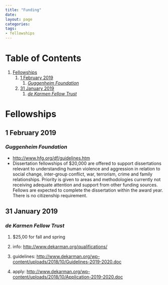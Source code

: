 ```yaml
---
title: "Funding"
date: 
layout: page
categories: 
tags: 
- fellowships
---
```


# Table of Contents

1.  [Fellowships](#org3b0a63b)
    1.  [1 February 2019](#org9e463ba)
        1.  [*Guggenheim Foundation*](#org0ca0889)
    2.  [31 January 2019](#orgc5cdac6)
        1.  [*de Karmen Fellow Trust*](#orgadd700d)


<a id="org3b0a63b"></a>

# Fellowships


<a id="org9e463ba"></a>

## 1 February 2019


<a id="org0ca0889"></a>

### *Guggenheim Foundation*

-   <http://www.hfg.org/df/guidelines.htm>
-   Dissertation fellowships of $20,000 are offered to support dissertations relevant to understanding human violence and aggression in relation to social change, inter-group conflict, war, terrorism, crime and family relationships. Priority is given to areas and methodologies currently not receiving adequate attention and support from other funding sources. Fellows are expected to complete the dissertation within the award year. There is no citizenship requirement.


<a id="orgc5cdac6"></a>

## 31 January 2019


<a id="orgadd700d"></a>

### *de Karmen Fellow Trust*

1.  $25,00 for fall and spring

2.  info: <http://www.dekarman.org/qualifications/>

3.  guidelines: <http://www.dekarman.org/wp-content/uploads/2018/10/Guidelines-2019-2020.doc>

4.  apply: <http://www.dekarman.org/wp-content/uploads/2018/10/Application-2019-2020.doc>
